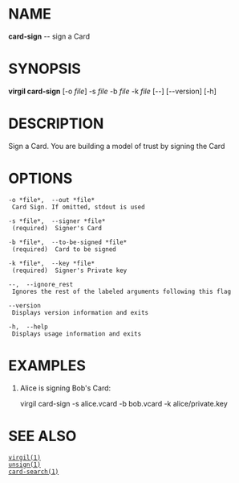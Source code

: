 NAME
====

**card-sign** -- sign a Card

SYNOPSIS
========

**virgil card-sign** \[-o *file*\] -s *file* -b *file* -k *file* \[--\]
\[--version\] \[-h\]

DESCRIPTION
===========

Sign a Card. You are building a model of trust by signing the Card

OPTIONS
=======

    -o *file*,  --out *file*
     Card Sign. If omitted, stdout is used

    -s *file*,  --signer *file*
     (required)  Signer's Card

    -b *file*,  --to-be-signed *file*
     (required)  Card to be signed

    -k *file*,  --key *file*
     (required)  Signer's Private key

    --,  --ignore_rest
     Ignores the rest of the labeled arguments following this flag

    --version
     Displays version information and exits

    -h,  --help
     Displays usage information and exits

EXAMPLES
========

1.  Alice is signing Bob's Card:

    virgil card-sign -s alice.vcard -b bob.vcard -k alice/private.key

SEE ALSO
========

[`virgil(1)`]()  
[`unsign(1)`]()  
[`card-search(1)`]()
